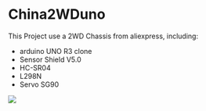 # China2WDuno

This Project use a 2WD Chassis from aliexpress, including:

* arduino UNO R3 clone
* Sensor Shield V5.0
* HC-SR04
* L298N
* Servo SG90

![](https://github.com/dekoch/China2WDuno/blob/master/img/kit/kit.JPG)
